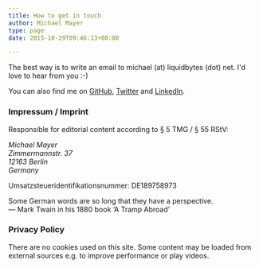 ```yaml
---
title: How to get in touch
author: Michael Mayer
type: page
date: 2015-10-29T09:46:13+00:00

---
```


The best way is to write an email to michael (at) liquidbytes (dot) net.
I'd love to hear from you :-)

You can also find me on [GitHub][1], [Twitter][2] and [LinkedIn][3].

### Impressum / Imprint ###

Responsible for editorial content according to § 5 TMG / § 55 RStV:

<address>
  Michael Mayer<br />
  Zimmermannstr. 37<br />
  12163 Berlin<br />
  Germany
</address>

Umsatzsteueridentifikationsnummer: DE189758973

Some German words are so long that they have a perspective.<br />
— Mark Twain in his 1880 book ‘A Tramp Abroad’

### Privacy Policy ###
There are no cookies used on this site. Some content may be
loaded from external sources e.g. to improve performance or play videos.

 [1]: https://github.com/lastzero
 [2]: https://twitter.com/lastzero
 [3]: https://www.linkedin.com/in/lastzero/
